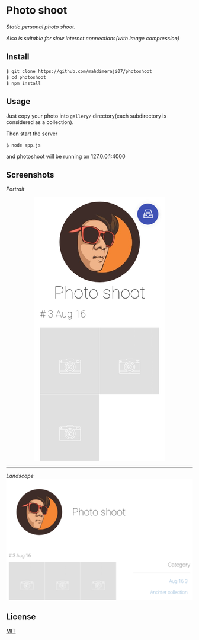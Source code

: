 # Photo shoot
_Static personal photo shoot._

_Also is suitable for slow internet connections(with image compression)_

## Install
```
$ git clone https://github.com/mahdimeraji07/photoshoot
$ cd photoshoot
$ npm install
```

## Usage
Just copy your photo into `gallery/` directory(each subdirectory is considered as a collection).

Then start the server
```
$ node app.js
```
and photoshoot will be running on 127.0.0.1:4000

## Screenshots
_Portrait_

<p align="center">
  <img src='https://github.com/Mahdimeraji07/photoshoot/blob/master/screenshots/portrait.png' >
</p>

<hr>

_Landscape_
<img src='https://github.com/Mahdimeraji07/photoshoot/blob/master/screenshots/landscape.png' >

## License

[MIT](http://opensource.org/licenses/MIT)
